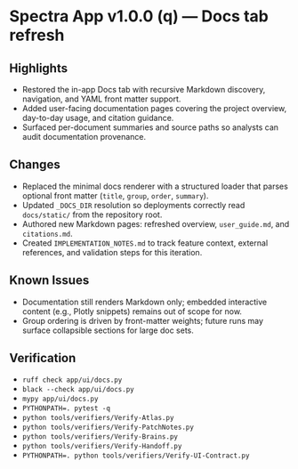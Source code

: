 # Spectra App v1.0.0 (q) — Docs tab refresh

## Highlights
- Restored the in-app Docs tab with recursive Markdown discovery, navigation, and YAML front matter support.
- Added user-facing documentation pages covering the project overview, day-to-day usage, and citation guidance.
- Surfaced per-document summaries and source paths so analysts can audit documentation provenance.

## Changes
- Replaced the minimal docs renderer with a structured loader that parses optional front matter (`title`, `group`, `order`, `summary`).
- Updated `_DOCS_DIR` resolution so deployments correctly read `docs/static/` from the repository root.
- Authored new Markdown pages: refreshed overview, `user_guide.md`, and `citations.md`.
- Created `IMPLEMENTATION_NOTES.md` to track feature context, external references, and validation steps for this iteration.

## Known Issues
- Documentation still renders Markdown only; embedded interactive content (e.g., Plotly snippets) remains out of scope for now.
- Group ordering is driven by front-matter weights; future runs may surface collapsible sections for large doc sets.

## Verification
- `ruff check app/ui/docs.py`
- `black --check app/ui/docs.py`
- `mypy app/ui/docs.py`
- `PYTHONPATH=. pytest -q`
- `python tools/verifiers/Verify-Atlas.py`
- `python tools/verifiers/Verify-PatchNotes.py`
- `python tools/verifiers/Verify-Brains.py`
- `python tools/verifiers/Verify-Handoff.py`
- `PYTHONPATH=. python tools/verifiers/Verify-UI-Contract.py`
